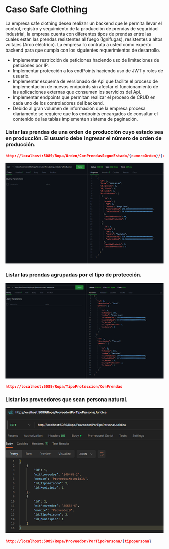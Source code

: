 
# Caso Safe Clothing

La empresa safe clothing desea realizar un backend que le permita llevar el control, registro y seguimiento de la producción de prendas de seguridad industrial, la empresa cuenta con diferentes tipos de prendas entre las cuales están las prendas resistentes al fuego (Ignifugas), resistentes a altos voltajes (Arco eléctrico). La empresa lo contrata a usted como experto backend para que cumpla con los siguientes requerimientos de desarrollo.

- Implementar restricción de peticiones haciendo uso de limitaciones de peticiones por IP.
- Implementar protección a los endPoints haciendo uso de JWT y roles de usuario.
- Implementar esquema de versionado de Api que facilite el proceso de implementación de nuevos endpoints sin afectar el funcionamiento de las aplicaciones externas que consumen los servicios del Api.
- Implementar endpoints que permitan realizar el proceso de CRUD en cada uno de los controladores del backend.
- Debido al gran volumen de información que la empresa procesa diariamente se requiere que los endpoints encargados de consultar el contenido de las tablas implementen sistema de paginación.

### Listar las prendas de una orden de producción cuyo estado sea en producción. El usuario debe ingresar el número de orden de producción.
```Json
http://localhost:5089/Ropa/Orden/ConPrendasSegunEstado/{numeroOrden}/{estadoProduccion}
```
![Json Consulta](./Imagenes/OrdenCOnCompras.png)

### Listar las prendas agrupadas por el tipo de protección.
![Json Consulta](./Imagenes/PrendasPorProteccion.png)
```Json
http://localhost:5089/Ropa/TipoProteccion/ConPrendas
```

### Listar los proveedores que sean persona natural.
![Json Consulta](./Imagenes/ProveedoresNatural.png)
```Json
http://localhost:5089/Ropa/Proveedor/PorTipoPersona/{tipopersona}
```


